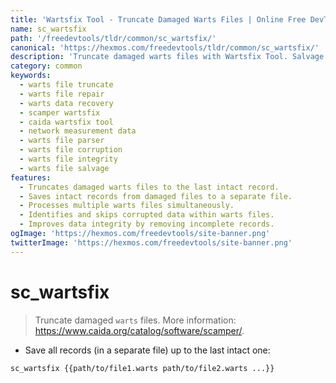 ```yaml
---
title: 'Wartsfix Tool - Truncate Damaged Warts Files | Online Free DevTools by Hexmos'
name: sc_wartsfix
path: '/freedevtools/tldr/common/sc_wartsfix/'
canonical: 'https://hexmos.com/freedevtools/tldr/common/sc_wartsfix/'
description: 'Truncate damaged warts files with Wartsfix Tool. Salvage data from corrupted warts files and maintain data integrity. Free online tool, no registration required.'
category: common
keywords:
  - warts file truncate
  - warts file repair
  - warts data recovery
  - scamper wartsfix
  - caida wartsfix tool
  - network measurement data
  - warts file parser
  - warts file corruption
  - warts file integrity
  - warts file salvage
features:
  - Truncates damaged warts files to the last intact record.
  - Saves intact records from damaged files to a separate file.
  - Processes multiple warts files simultaneously.
  - Identifies and skips corrupted data within warts files.
  - Improves data integrity by removing incomplete records.
ogImage: 'https://hexmos.com/freedevtools/site-banner.png'
twitterImage: 'https://hexmos.com/freedevtools/site-banner.png'
---
```


# sc_wartsfix

> Truncate damaged `warts` files.
> More information: <https://www.caida.org/catalog/software/scamper/>.

- Save all records (in a separate file) up to the last intact one:

`sc_wartsfix {{path/to/file1.warts path/to/file2.warts ...}}`
